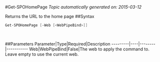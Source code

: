 #Get-SPOHomePage
*Topic automatically generated on: 2015-03-12*

Returns the URL to the home page
##Syntax
```powershell
Get-SPOHomePage [-Web [<WebPipeBind>]]
```
&nbsp;

##Parameters
Parameter|Type|Required|Description
---------|----|--------|-----------
Web|WebPipeBind|False|The web to apply the command to. Leave empty to use the current web.
